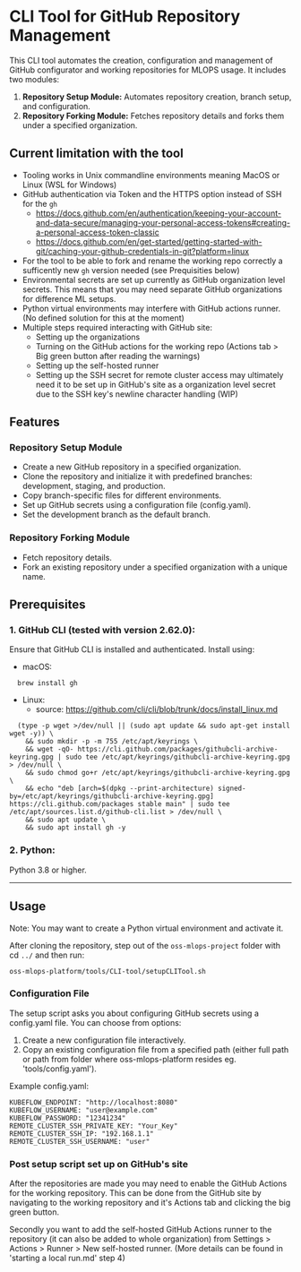 # CLI Tool for GitHub Repository Management
This CLI tool automates the creation, configuration and management of GitHub configurator and working repositories for MLOPS usage. It includes two modules:

1. **Repository Setup Module:** Automates repository creation, branch setup, and configuration.
2. **Repository Forking Module:** Fetches repository details and forks them under a specified organization.

## Current limitation with the tool

- Tooling works in Unix commandline environments meaning MacOS or Linux (WSL for Windows)
- GitHub authentication via Token and the HTTPS option instead of SSH for the `gh`
	- https://docs.github.com/en/authentication/keeping-your-account-and-data-secure/managing-your-personal-access-tokens#creating-a-personal-access-token-classic
	- https://docs.github.com/en/get-started/getting-started-with-git/caching-your-github-credentials-in-git?platform=linux
- For the tool to be able to fork and rename the working repo correctly a sufficently new `gh` version needed (see Prequisities below)
- Environmental secrets are set up currently as GitHub organization level secrets. This means that you may need separate GitHub organizations for difference ML setups.
- Python virtual environments may interfere with GitHub actions runner. (No defined solution for this at the moment)
- Multiple steps required interacting with GitHub site:
    - Setting up the organizations
    - Turning on the GitHub actions for the working repo (Actions tab > Big green button after reading the warnings)
    - Setting up the self-hosted runner
    - Setting up the SSH secret for remote cluster access may ultimately need it to be set up in GitHub's site as a organization level secret due to the SSH key's newline character handling (WIP)

## Features

### Repository Setup Module

- Create a new GitHub repository in a specified organization.
- Clone the repository and initialize it with predefined branches: development, staging, and production.
- Copy branch-specific files for different environments.
- Set up GitHub secrets using a configuration file (config.yaml).
- Set the development branch as the default branch.

### Repository Forking Module

- Fetch repository details.
- Fork an existing repository under a specified organization with a unique name.

## Prerequisites

### 1. GitHub CLI (tested with version 2.62.0):

Ensure that GitHub CLI is installed and authenticated.
Install using:
- macOS:
```
  brew install gh
 ```
- Linux:
	- source: https://github.com/cli/cli/blob/trunk/docs/install_linux.md 	
```
  (type -p wget >/dev/null || (sudo apt update && sudo apt-get install wget -y)) \
	&& sudo mkdir -p -m 755 /etc/apt/keyrings \
	&& wget -qO- https://cli.github.com/packages/githubcli-archive-keyring.gpg | sudo tee /etc/apt/keyrings/githubcli-archive-keyring.gpg > /dev/null \
	&& sudo chmod go+r /etc/apt/keyrings/githubcli-archive-keyring.gpg \
	&& echo "deb [arch=$(dpkg --print-architecture) signed-by=/etc/apt/keyrings/githubcli-archive-keyring.gpg] https://cli.github.com/packages stable main" | sudo tee /etc/apt/sources.list.d/github-cli.list > /dev/null \
	&& sudo apt update \
	&& sudo apt install gh -y
```

### 2. Python:

Python 3.8 or higher.

-----

## Usage

Note: You may want to create a Python virtual environment and activate it.

After cloning the repository, step out of the `oss-mlops-project` folder with cd `../` and then run:

```
oss-mlops-platform/tools/CLI-tool/setupCLITool.sh
```

### Configuration File

The setup script asks you about configuring GitHub secrets using a config.yaml file. You can choose from options:

1. Create a new configuration file interactively.
2. Copy an existing configuration file from a specified path (either full path or path from folder where oss-mlops-platform resides eg. 'tools/config.yaml').

Example config.yaml:
```
KUBEFLOW_ENDPOINT: "http://localhost:8080"
KUBEFLOW_USERNAME: "user@example.com"
KUBEFLOW_PASSWORD: "12341234"
REMOTE_CLUSTER_SSH_PRIVATE_KEY: "Your_Key"
REMOTE_CLUSTER_SSH_IP: "192.168.1.1"
REMOTE_CLUSTER_SSH_USERNAME: "user"
```

### Post setup script set up on GitHub's site

After the repositories are made you may need to enable the GitHub Actions for the working repository.
This can be done from the GitHub site by navigating to the working repository and it's Actions tab and clicking the big green button.

Secondly you want to add the self-hosted GitHub Actions runner to the repository (it can also be added to whole organization) from Settings > Actions > Runner > New self-hosted runner. (More details can be found in 'starting a local run.md' step 4)
